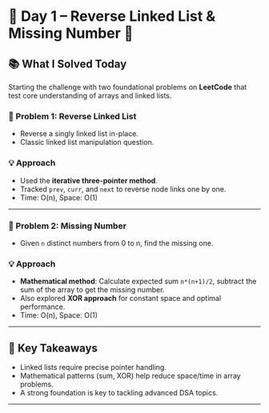# 🚀 Day 1 – Reverse Linked List & Missing Number 🔢

## 📚 What I Solved Today

Starting the challenge with two foundational problems on **LeetCode** that test core understanding of arrays and linked lists.

### 🧠 Problem 1: Reverse Linked List
- Reverse a singly linked list in-place.
- Classic linked list manipulation question.

### 💡 Approach
- Used the **iterative three-pointer method**.
- Tracked `prev`, `curr`, and `next` to reverse node links one by one.
- Time: O(n), Space: O(1)

---

### 🧠 Problem 2: Missing Number
- Given `n` distinct numbers from 0 to n, find the missing one.

### 💡 Approach
- **Mathematical method**: Calculate expected sum `n*(n+1)/2`, subtract the sum of the array to get the missing number.
- Also explored **XOR approach** for constant space and optimal performance.
- Time: O(n), Space: O(1)

---

## 🧠 Key Takeaways

- Linked lists require precise pointer handling.
- Mathematical patterns (sum, XOR) help reduce space/time in array problems.
- A strong foundation is key to tackling advanced DSA topics.

---

